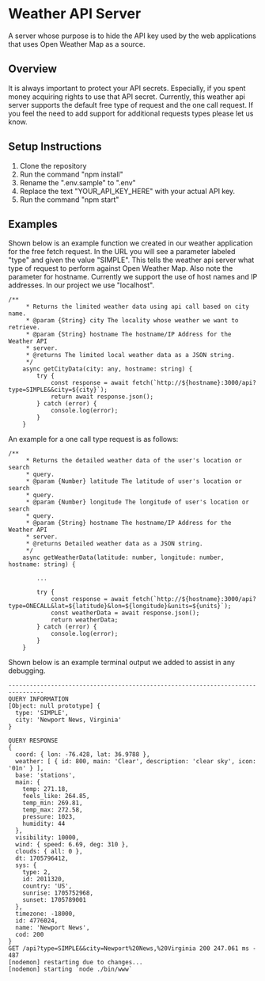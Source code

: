 # Weather API Server
A server whose purpose is to hide the API key used by the web applications that uses Open Weather Map as a source.


## Overview
It is always important to protect your API secrets.  Especially, if you spent money acquiring rights to use that API secret.  Currently, this weather api server supports the default free type of request and the one call request.  If you feel the need to add support for additional requests types please let us know.


## Setup Instructions
1. Clone the repository
2. Run the command "npm install"
3. Rename the ".env.sample" to ".env"
4. Replace the text "YOUR_API_KEY_HERE" with your actual API key.
3. Run the command "npm start"


## Examples
Shown below is an example function we created in our weather application for the free fetch request.  In the URL you will see a parameter labeled "type" and given the value "SIMPLE".  This tells the weather api server what type of request to perform against Open Weather Map.  Also note the parameter for hostname.  Currently we support the use of host names and IP addresses.  In our project we use "localhost".
```
/**
     * Returns the limited weather data using api call based on city name.
     * @param {String} city The locality whose weather we want to retrieve.
     * @param {String} hostname The hostname/IP Address for the Weather API 
     * server.
     * @returns The limited local weather data as a JSON string.
     */
    async getCityData(city: any, hostname: string) {
        try {
            const response = await fetch(`http://${hostname}:3000/api?type=SIMPLE&&city=${city}`);
            return await response.json();
        } catch (error) {
            console.log(error);
        }
    }
```

An example for a one call type request is as follows:
```
/**
     * Returns the detailed weather data of the user's location or search 
     * query.
     * @param {Number} latitude The latitude of user's location or search 
     * query.
     * @param {Number} longitude The longitude of user's location or search 
     * query.
     * @param {String} hostname The hostname/IP Address for the Weather API 
     * server.
     * @returns Detailed weather data as a JSON string.
     */
    async getWeatherData(latitude: number, longitude: number, hostname: string) {

        ...   

        try {
            const response = await fetch(`http://${hostname}:3000/api?type=ONECALL&lat=${latitude}&lon=${longitude}&units=${units}`);
            const weatherData = await response.json();
            return weatherData;
        } catch (error) {
            console.log(error);
        }
    }
```

Shown below is an example terminal output we added to assist in any debugging.
```
--------------------------------------------------------------------------------
QUERY INFORMATION
[Object: null prototype] {
  type: 'SIMPLE',
  city: 'Newport News, Virginia'
}

QUERY RESPONSE
{
  coord: { lon: -76.428, lat: 36.9788 },
  weather: [ { id: 800, main: 'Clear', description: 'clear sky', icon: '01n' } ],
  base: 'stations',
  main: {
    temp: 271.18,
    feels_like: 264.85,
    temp_min: 269.81,
    temp_max: 272.58,
    pressure: 1023,
    humidity: 44
  },
  visibility: 10000,
  wind: { speed: 6.69, deg: 310 },
  clouds: { all: 0 },
  dt: 1705796412,
  sys: {
    type: 2,
    id: 2011320,
    country: 'US',
    sunrise: 1705752968,
    sunset: 1705789001
  },
  timezone: -18000,
  id: 4776024,
  name: 'Newport News',
  cod: 200
}
GET /api?type=SIMPLE&&city=Newport%20News,%20Virginia 200 247.061 ms - 487
[nodemon] restarting due to changes...
[nodemon] starting `node ./bin/www`
```